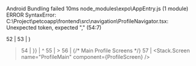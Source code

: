 Android Bundling failed 10ms node_modules\expo\AppEntry.js (1 module)
 ERROR  SyntaxError: C:\Project\petcoapp\frontend\src\navigation\ProfileNavigator.tsx: Unexpected token, expected "," (54:7)

  52 |           </RNText>
  53 |         )
> 54 |       }}
     |        ^
  55 |     >
  56 |       {/* Main Profile Screens */}
  57 |       <Stack.Screen name="ProfileMain" component={ProfileScreen} />